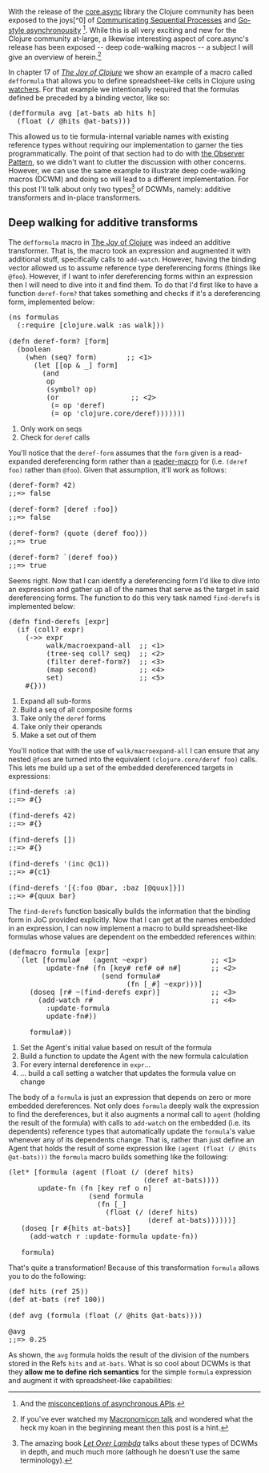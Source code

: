 With the release of the [core.async](https://github.com/clojure/core.async) library the Clojure community has been exposed to the joys[^0] of [Communicating Sequential Processes](http://swannodette.github.io/2013/07/12/communicating-sequential-processes/) and [Go-style asynchronousity](https://github.com/clojure/core.async/blob/master/examples/walkthrough.clj) [^1].  While this is all very exciting and new for the Clojure community at-large, a likewise interesting aspect of core.async's release has been exposed -- deep code-walking macros -- a subject I will give an overview of herein.[^2]

[^1]: And the [misconceptions of asynchronous APIs](http://martintrojer.github.io/clojure/2013/07/07/coreasync-and-blocking-io/).

[^2]: If you've ever watched my [Macronomicon talk](http://www.youtube.com/watch?v=0JXhJyTo5V8) and wondered what the heck my koan in the beginning meant then this post is a hint.

In chapter 17 of *[The Joy of Clojure](http://www.joyofclojure.com/)* we show an example of a macro called `defformula` that allows you to define spreadsheet-like cells in Clojure using [watchers](http://blog.fogus.me/2011/09/23/clojurescript-watchers-and-validators/).  For that example we intentionally required that the formulas defined be preceded by a binding vector, like so:

<pre class="prettyprint clojure">
(defformula avg [at-bats ab hits h]
  (float (/ @hits @at-bats)))
</pre>

This allowed us to tie formula-internal variable names with existing reference types without requiring our implementation to garner the ties programmatically.  The point of that section had to do with [the Observer Pattern](http://en.wikipedia.org/wiki/Observer_pattern), so we didn't want to clutter the discussion with other concerns.  However, we can use the same example to illustrate deep code-walking macros (DCWM) and doing so will lead to a different implementation.  For this post I'll talk about only two types[^3] of DCWMs, namely: additive transformers and in-place transformers.

[^3]: The amazing book *[Let Over Lambda](http://www.amazon.com/Let-Over-Lambda-Doug-Hoyte/dp/1435712757?tag=fogus-20)* talks about these types of DCWMs in depth, and much much more (although he doesn't use the same terminology).

## Deep walking for additive transforms

The `defformula` macro in [The Joy of Clojure](http://www.joyofclojure.com) was indeed an additive transformer.  That is, the macro took an expression and augmented it with additional stuff, specifically calls to `add-watch`.  However, having the binding vector allowed us to assume reference type dereferencing forms (things like `@foo`).  However, if I want to infer dereferencing forms within an expression then I will need to dive into it and find them.  To do that I'd first like to have a function `deref-form?` that takes something and checks if it's a dereferencing form, implemented below:

<pre class="prettyprint clojure">
(ns formulas 
  (:require [clojure.walk :as walk]))

(defn deref-form? [form]
  (boolean
    (when (seq? form)       ;; <1>                                                                                       
      (let [[op & _] form]
        (and
         op
         (symbol? op)
         (or                 ;; <2>                                                                                      
          (= op 'deref)
          (= op 'clojure.core/deref)))))))
</pre>

  1. Only work on seqs
  2. Check for `deref` calls

You'll notice that the `deref-form` assumes that the `form` given is a read-expanded dereferencing form rather than a [reader-macro](http://clojure.org/reader) for (i.e. `(deref foo)` rather than `@foo`).  Given that assumption, it'll work as follows:

<pre class="prettyprint clojure">
(deref-form? 42)
;;=> false

(deref-form? [deref :foo])
;;=> false

(deref-form? (quote (deref foo)))
;;=> true

(deref-form? `(deref foo))
;;=> true
</pre>

Seems right.  Now that I can identify a dereferencing form I'd like to dive into an expression and gather up all of the names that serve as the target in said dereferencing forms.  The function to do this very task named `find-derefs` is implemented below:

<pre class="prettyprint clojure">
(defn find-derefs [expr]
  (if (coll? expr)
    (->> expr
         walk/macroexpand-all  ;; <1>                                                                                  
         (tree-seq coll? seq)  ;; <2>                                                                                  
         (filter deref-form?)  ;; <3>                                                                                  
         (map second)          ;; <4>                                                                                  
         set)                  ;; <5>                                                                                  
    #{}))
</pre>

  1. Expand all sub-forms
  2. Build a seq of all composite forms
  3. Take only the `deref` forms
  4. Take only their operands
  5. Make a set out of them

You'll notice that with the use of `walk/macroexpand-all` I can ensure that any nested `@foo`s are turned into the equivalent `(clojure.core/deref foo)` calls.  This lets me build up a set of the embedded dereferenced targets in expressions:

<pre class="prettyprint clojure">
(find-derefs :a)
;;=> #{}

(find-derefs 42)
;;=> #{}

(find-derefs [])
;;=> #{}

(find-derefs '(inc @c1))
;;=> #{c1}

(find-derefs '[{:foo @bar, :baz [@quux]}])
;;=> #{quux bar}
</pre>

The `find-derefs` function basically builds the information that the binding form in JoC provided explicitly.  Now that I can get at the names embedded in an expression, I can now implement a macro to build spreadsheet-like formulas whose values are dependent on the embedded references within:

<pre class="prettyprint clojure">
(defmacro formula [expr]
  `(let [formula#   (agent ~expr)               ;; <1>                                                               
         update-fn# (fn [key# ref# o# n#]       ;; <2>                                                               
                      (send formula#
                            (fn [_#] ~expr)))]
     (doseq [r# ~(find-derefs expr)]            ;; <3>
       (add-watch r#                            ;; <4>
         :update-formula
         update-fn#))

     formula#))
</pre>

  1. Set the Agent's initial value based on result of the formula
  2. Build a function to update the Agent with the new formula calculation
  3. For every internal dereference in `expr`...
  4. ... build a call setting a watcher that updates the formula value on change

The body of a `formula` is just an expression that depends on zero or more embedded dereferences.  Not only does `formula` deeply walk the expression to find the dereferences, but it also augments a normal call to `agent` (holding the result of the formula) with calls to `add-watch` on the embedded (i.e. its dependents) reference types that automatically update the `formula`'s value whenever any of its dependents change.  That is, rather than just define an Agent that holds the result of some expression like `(agent (float (/ @hits @at-bats)))` the `formula` macro builds something like the following:

<pre class="prettyprint clojure">
(let* [formula (agent (float (/ (deref hits) 
                                (deref at-bats))))
       update-fn (fn [key ref o n]
                   (send formula
                     (fn [_]
                       (float (/ (deref hits) 
                                 (deref at-bats))))))]
   (doseq [r #{hits at-bats}]
     (add-watch r :update-formula update-fn))

   formula)
</pre>

That's quite a transformation!  Because of this transformation `formula` allows you to do the following:

<pre class="prettyprint clojure">
(def hits (ref 25))
(def at-bats (ref 100))

(def avg (formula (float (/ @hits @at-bats))))

@avg
;;=> 0.25
</pre>

As shown, the `avg` formula holds the result of the division of the numbers stored in the Refs `hits` and `at-bats`.  What is so cool about DCWMs is that they **allow me to define rich semantics** for the simple `formula` expression and augment it with spreadsheet-like capabilities:

